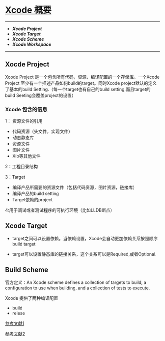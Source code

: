 # [Xcode 概要](https://developer.apple.com/library/ios/featuredarticles/XcodeConcepts/Concept-Projects.html)

******

*  ___Xcode Project___
*  ___Xcode Target___
*  ___Xcode Scheme___
*  ___Xcode Workspace___


*******


## Xocde Project

Xcode Project 是一个包含所有代码，资源，编译配置的一个存储库。一个Xcode Project 至少有一个描述产品如何build的target。同时Xcode project默认的定义了基本的build Setting.（每一个target也有自己的build setting,而且target的build Seeting会覆盖project的设置）

### Xcode 包含的信息

1： 资源文件的引用
 
* 代码资源（头文件，实现文件）
* 动态静态库
* 资源文件
* 图片文件
* Xib等其他文件

2：工程目录结构

3：Target

* 编译产品所需要的资源文件（包括代码资源，图片资源，链接库）
* 编译产品的build setting
* Target依赖的project

4:用于调试或者测试程序的可执行环境（比如LLDB断点）


## Xcode Target

* target之间可以设置依赖。当依赖设置，Xcode会自动更加依赖关系按照顺序build target

* target可以设置静态库的链接关系，这个关系可以是Required,或者Optional.

## Build Scheme

官方定义：An Xcode scheme defines a collection of targets to build, a configuration to use when building, and a collection of tests to execute.

Xcode 提供了两种编译配置 

*  build
*  relese


[参考文献1](http://stackoverflow.com/questions/20637435/xcode-what-is-a-target-and-scheme-in-plain-language)

[参考文献2](http://stackoverflow.com/questions/12606057/understanding-xcode-schemes)


   





